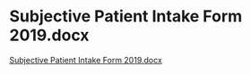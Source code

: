 # Subjective Patient Intake Form 2019.docx

[Subjective Patient Intake Form 2019.docx](Subjective%20Patient%20Intake%20Form%202019%20docx%20b2e6edcf074149bcb75a1d9f25888760/Subjective_Patient_Intake_Form_2019.docx)